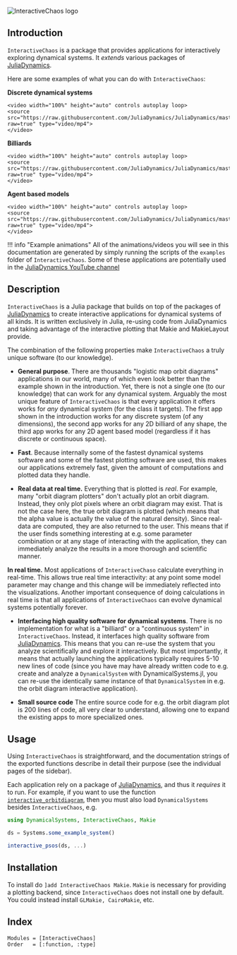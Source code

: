 ![InteractiveChaos logo](https://raw.githubusercontent.com/JuliaDynamics/JuliaDynamics/master/videos/interact/interactive_chaos_logo.gif?raw=true)

## Introduction
`InteractiveChaos` is a package that provides applications for interactively exploring dynamical systems. It _extends_ various packages of [JuliaDynamics](https://juliadynamics.github.io/JuliaDynamics/).

Here are some examples of what you can do with `InteractiveChaos`:

**Discrete dynamical systems**

```@raw html
<video width="100%" height="auto" controls autoplay loop>
<source src="https://raw.githubusercontent.com/JuliaDynamics/JuliaDynamics/master/videos/interact/odhenon.mp4?raw=true" type="video/mp4">
</video>
```

**Billiards**

```@raw html
<video width="100%" height="auto" controls autoplay loop>
<source src="https://raw.githubusercontent.com/JuliaDynamics/JuliaDynamics/master/videos/interact/bmap.mp4?raw=true" type="video/mp4">
</video>
```

**Agent based models**

```@raw html
<video width="100%" height="auto" controls autoplay loop>
<source src="https://raw.githubusercontent.com/JuliaDynamics/JuliaDynamics/master/videos/interact/agents.mp4?raw=true" type="video/mp4">
</video>
```

!!! info "Example animations"
    All of the animations/videos you will see in this documentation are generated by simply running the scripts of the `examples` folder of `InteractiveChaos`.
    Some of these applications are potentially used in the [JuliaDynamics YouTube channel](https://www.youtube.com/channel/UCR4GZ9B3uhyLbYRdZEr7oKg)


## Description

`InteractiveChaos` is a Julia package that builds on top of the packages of [JuliaDynamics](https://juliadynamics.github.io/JuliaDynamics/) to create interactive applications for dynamical systems of all kinds. It is written exclusively in Julia, re-using code from JuliaDynamics and taking advantage of the interactive plotting that Makie and MakieLayout provide.

The combination of the following properties make `InteractiveChaos` a truly unique software (to our knowledge).

* **General purpose**. There are thousands "logistic map orbit diagrams" applications in our world, many of which even look better than the example shown in the introduction. Yet, there is not a single one (to our knowledge) that can work for any dynamical system. Arguably the most unique feature of `InteractiveChaos` is that every application it offers works for _any_ dynamical system (for the class it targets). The first app shown in the introduction works for any discrete system (of any dimensions), the second app works for any 2D billiard of any shape, the third app works for any 2D agent based model (regardless if it has discrete or continuous space).

* **Fast**. Because internally some of the fastest dynamical systems software and some of the fastest plotting software are used, this makes our applications extremely fast, given the amount of computations and plotted data they handle.

* **Real data at real time.** Everything that is plotted is _real_. For example, many "orbit diagram plotters" don't actually plot an orbit diagram. Instead, they only plot pixels where an orbit diagram may exist. That is not the case here, the true orbit diagram is plotted (which means that the alpha value is actually the value of the natural density). Since real-data are computed, they are also returned to the user. This means that if the user finds something interesting at e.g. some parameter combination or at any stage of interacting with the application, they can immediately analyze the results in a more thorough and scientific manner.

**In real time.**  Most applications of `InteractiveChaso` calculate everything in real-time. This allows true real time interactivity: at any point some model parameter may change and this change will be immediately reflected into the visualizations. Another important consequence of doing calculations in real time is that all applications of `InteractiveChaos` can evolve dynamical systems potentially forever.

* **Interfacing high quality software for dynamical systems**. There is no implementation for what is a "billiard" or a "continuous system" in `InteractiveChaos`. Instead, it interfaces high quality software from [JuliaDynamics](https://juliadynamics.github.io/JuliaDynamics/). This means that you can re-use the system that you analyze scientifically and explore it interactively. But most importantly, it means that actually launching the applications typically requires 5-10 new lines of code (since you have may have already written code to e.g. create and analyze a `DynamicalSystem` with DynamicalSystems.jl, you can re-use the identically same instance of that `DynamicalSystem` in e.g. the orbit diagram interactive application).

* **Small source code** The entire source code for e.g. the orbit diagram plot is 200 lines of code, all very clear to understand, allowing one to expand the existing apps to more specialized ones.

## Usage
Using `InteractiveChaos` is straightforward, and the documentation strings of the exported functions describe in detail their purpose (see the individual pages of the sidebar).

Each application rely on a package of [JuliaDynamics](https://juliadynamics.github.io/JuliaDynamics/), and thus it _requires_ it to run. For example, if you want to use the function [`interactive_orbitdiagram`](@ref), then you must also load `DynamicalSystems` besides `InteractiveChaos`, e.g.
```julia
using DynamicalSystems, InteractiveChaos, Makie

ds = Systems.some_example_system()

interactive_psos(ds, ...)
```

## Installation

To install do `]add InteractiveChaos Makie`. `Makie` is necessary for providing a plotting backend, since `InteractiveChaos` does not install one by default. You could instead install `GLMakie, CairoMakie`, etc.

## Index
```@index
Modules = [InteractiveChaos]
Order   = [:function, :type]
```
